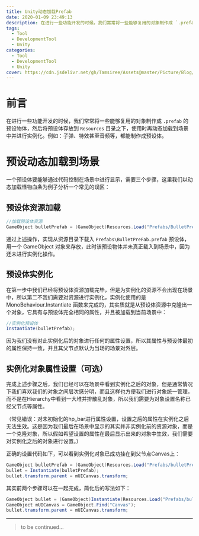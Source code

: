```yaml
---
title: Unity动态加载Prefab
date: 2020-01-09 23:49:13
description: 在进行一些功能开发的时候，我们常常将一些能够复用的对象制作成 `.prefab` 的预设物体，然后将预设体存放到 `Resources` 目录之下，使用时再动态加载到场景中并进行实例化。例如：子弹、特效甚至音频等，都能制作成预设体。
tags:
  - Tool
  - DevelopmentTool
  - Unity
categories:
  - Tool
  - DevelopmentTool
  - Unity
cover: https://cdn.jsdelivr.net/gh/Tamsiree/Assets@master/Picture/Blog/Cover/bg6d49cc2.png
---
```

# 前言
在进行一些功能开发的时候，我们常常将一些能够复用的对象制作成 `.prefab` 的预设物体，然后将预设体存放到 `Resources` 目录之下，使用时再动态加载到场景中并进行实例化。例如：子弹、特效甚至音频等，都能制作成预设体。

# 预设动态加载到场景

一个预设体要能够通过代码控制在场景中进行显示，需要三个步骤，这里我们以动态加载怪物血条为例子分析一个常见的误区：

## 预设体资源加载

```csharp
//加载预设体资源
GameObject bulletPrefab = (GameObject)Resources.Load("Prefabs/BulletPrefab");
```

通过上述操作，实现从资源目录下载入 `Prefabs\BulletPreFab.prefab` 预设体，用一个 GameObject 对象来存放，此时该预设物体并未真正载入到场景中，因为还未进行实例化操作。

## 预设体实例化

在第一步中我们已经将预设体资源加载完毕，但是为实例化的资源不会出现在场景中，所以第二不我们需要对资源进行实例化，实例化使用的是 MonoBehaviour.Instantiate 函数来完成的，其实质就是从预设体资源中克隆出一个对象，它具有与预设体完全相同的属性，并且被加载到当前场景中：

```csharp
//实例化预设体
Instantiate(bulletPrefab);
```

因为我们没有对此实例化后的对象进行任何的属性设置，所以其属性与预设体最初的属性保持一致，并且其父节点默认为当场的场景对外层。

## 实例化对象属性设置（可选）

完成上述步骤之后，我们已经可以在场景中看到实例化之后的对象，但是通常情况下我们喜欢我们的对象之间层次感分明，而且这样也方便我们进行对象统一管理，而不是在Hierarchy中看到一大堆并排散乱对象，所以我们需要为对象设置名称已经父节点等属性。

（常见错误：对未初始化的hp\_bar进行属性设置，设置之后的属性在实例化之后无法生效。这是因为我们最后在场景中显示的其实并非实例化前的资源对象，而是一个克隆对象，所以假如希望设置的属性在最后显示出来的对象中生效，我们需要对实例化之后的对象进行设置。）

正确的设置代码如下，可以看到实例化对象已成功挂在到父节点Canvas上：

```csharp
GameObject bulletPrefab = (GameObject)Resources.Load("Prefabs/bulletPrefab");GameObject mUICanvas = GameObject.Find("Canvas");
bullet = Instantiate(bulletPrefab);
bullet.transform.parent = mUICanvas.transform;
```

其实前两个步骤可以在一起完成，简化后的写法如下：

```csharp
GameObject bullet = (GameObject)Instantiate(Resources.Load("Prefabs/bulletPrefab"));
GameObject mUICanvas = GameObject.Find("Canvas");
bullet.transform.parent = mUICanvas.transform;
```

---
> to be continued...